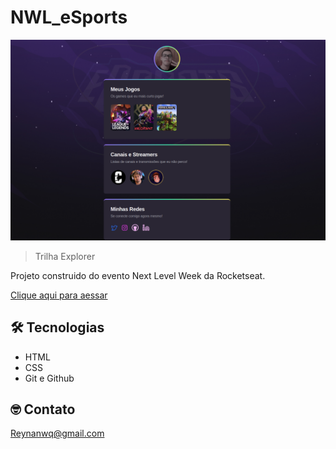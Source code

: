 # NWL_eSports

![Preview](./.github/preview.png)

> Trilha Explorer

Projeto construido do evento Next Level Week da Rocketseat.

[Clique aqui para aessar](https://reynanwq.github.io/NWL_eSports/)

## 🛠 Tecnologias

- HTML
- CSS
- Git e Github

## 🤓 Contato

Reynanwq@gmail.com

